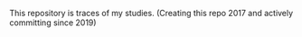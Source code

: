 This repository is traces of my studies.
(Creating this repo 2017 and actively committing since 2019)
